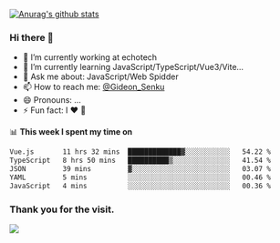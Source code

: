 [![Anurag's github stats](https://github-readme-stats.vercel.app/api?username=gideonsenku)](https://github.com/anuraghazra/github-readme-stats)
### Hi there 👋
- 🔭 I’m currently working at echotech
- 🌱 I’m currently learning JavaScript/TypeScript/Vue3/Vite...
- 💬 Ask me about: JavaScript/Web Spidder 
- 📫 How to reach me: [@Gideon_Senku](https://t.me/Gideon_Senku)
- 😄 Pronouns: ...
- ⚡ Fun fact: I ❤️ 🎵

📊 **This week I spent my time on**
<!--START_SECTION:waka-->

```txt
Vue.js       11 hrs 32 mins  █████████████▓░░░░░░░░░░░   54.22 %
TypeScript   8 hrs 50 mins   ██████████▒░░░░░░░░░░░░░░   41.54 %
JSON         39 mins         ▓░░░░░░░░░░░░░░░░░░░░░░░░   03.07 %
YAML         5 mins          ░░░░░░░░░░░░░░░░░░░░░░░░░   00.46 %
JavaScript   4 mins          ░░░░░░░░░░░░░░░░░░░░░░░░░   00.36 %
```

<!--END_SECTION:waka-->


### Thank you for the visit.
![](http://profile-counter.glitch.me/gideonsenku/count.svg)
<!--
**GideonSenku/GideonSenku** is a ✨ _special_ ✨ repository because its `README.md` (this file) appears on your GitHub profile.

Here are some ideas to get you started:

- 🔭 I’m currently working on ...
- 🌱 I’m currently learning ...
- 👯 I’m looking to collaborate on ...
- 🤔 I’m looking for help with ...
- 💬 Ask me about ...
- 📫 How to reach me: ...
- 😄 Pronouns: ...
- ⚡ Fun fact: ...
-->
